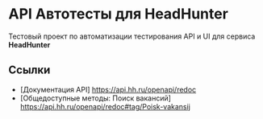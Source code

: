 # API Автотесты для HeadHunter
Тестовый проект по автоматизации тестирования API и UI для сервиса **HeadHunter**
## Ссылки
- [Документация API] https://api.hh.ru/openapi/redoc
- [Общедоступные методы: Поиск вакансий] https://api.hh.ru/openapi/redoc#tag/Poisk-vakansij
